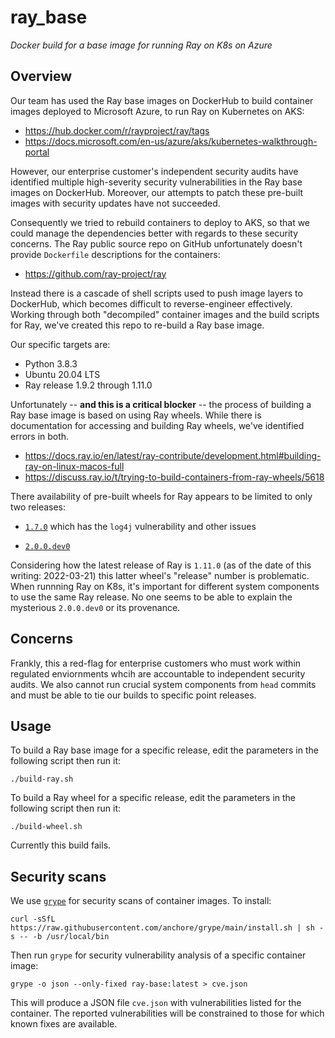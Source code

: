 # ray_base

_Docker build for a base image for running Ray on K8s on Azure_


## Overview

Our team has used the Ray base images on DockerHub to build container
images deployed to Microsoft Azure, to run Ray on Kubernetes on AKS:

  * <https://hub.docker.com/r/rayproject/ray/tags>
  * <https://docs.microsoft.com/en-us/azure/aks/kubernetes-walkthrough-portal>

However, our enterprise customer's independent security audits have
identified multiple high-severity security vulnerabilities in the Ray
base images on DockerHub. Moreover, our attempts to patch these
pre-built images with security updates have not succeeded.

Consequently we tried to rebuild containers to deploy to AKS, so that
we could manage the dependencies better with regards to these security
concerns. The Ray public source repo on GitHub unfortunately doesn't
provide `Dockerfile` descriptions for the containers:

  * <https://github.com/ray-project/ray>

Instead there is a cascade of shell scripts used to push image layers
to DockerHub, which becomes difficult to reverse-engineer effectively.
Working through both "decompiled" container images and the build
scripts for Ray, we've created this repo to re-build a Ray base image.

Our specific targets are:

  * Python 3.8.3
  * Ubuntu 20.04 LTS
  * Ray release 1.9.2 through 1.11.0

Unfortunately -- **and this is a critical blocker** -- the process of
building a Ray base image is based on using Ray wheels. While there is
documentation for accessing and building Ray wheels, we've identified
errors in both.

  * <https://docs.ray.io/en/latest/ray-contribute/development.html#building-ray-on-linux-macos-full>
  * <https://discuss.ray.io/t/trying-to-build-containers-from-ray-wheels/5618>

There availability of pre-built wheels for Ray appears to be limited
to only two releases:

  * [`1.7.0`](https://s3-us-west-2.amazonaws.com/ray-wheels/latest/ray-1.7.0-cp38-cp38-manylinux2014_x86_64.whl)
    which has the `log4j` vulnerability and other issues

  * [`2.0.0.dev0`](https://s3-us-west-2.amazonaws.com/ray-wheels/latest/ray-2.0.0.dev0-cp38-cp38-manylinux2014_x86_64.whl)

Considering how the latest release of Ray is `1.11.0` (as of the date
of this writing: 2022-03-21) this latter wheel's "release" number is
problematic.  When runnning Ray on K8s, it's important for different
system components to use the same Ray release.  No one seems to be
able to explain the mysterious `2.0.0.dev0` or its provenance.


## Concerns

Frankly, this a red-flag for enterprise customers who must work within
regulated enviornments whcih are accountable to independent security
audits. We also cannot run crucial system components from `head`
commits and must be able to tie our builds to specific point releases.


## Usage

To build a Ray base image for a specific release, edit the parameters
in the following script then run it:

```
./build-ray.sh
```

To build a Ray wheel for a specific release, edit the parameters in
the following script then run it:

```
./build-wheel.sh
```

Currently this build fails.


## Security scans


We use [`grype`](https://github.com/anchore/grype) for security scans
of container images. To install:

```
curl -sSfL https://raw.githubusercontent.com/anchore/grype/main/install.sh | sh -s -- -b /usr/local/bin
```

Then run `grype` for security vulnerability analysis of a specific
container image:

```
grype -o json --only-fixed ray-base:latest > cve.json
```

This will produce a JSON file `cve.json` with vulnerabilities listed
for the container. The reported vulnerabilities will be constrained to
those for which known fixes are available.